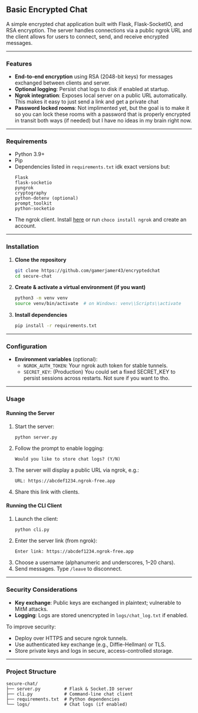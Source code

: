 ## Basic Encrypted Chat

A simple encrypted chat application built with Flask, Flask-SocketIO, and RSA encryption. The server handles connections via a public ngrok URL and the client allows for users to connect, send, and receive encrypted messages.

---

### Features

- **End-to-end encryption** using RSA (2048-bit keys) for messages exchanged between clients and server.
- **Optional logging**: Persist chat logs to disk if enabled at startup.
- **Ngrok integration**: Exposes local server on a public URL automatically. This makes it easy to just send a link and get a private chat
- **Password locked rooms**: Not implimented yet, but the goal is to make it so you can lock these rooms with a password that is properly encrypted in transit both ways (if needed) but I have no ideas in my brain right now.

---

### Requirements

- Python 3.9+
- Pip
- Dependencies listed in `requirements.txt` idk exact versions but:
  ```text
  Flask
  flask-socketio
  pyngrok
  cryptography
  python-dotenv (optional)
  prompt_toolkit
  python-socketio
  ```
- The ngrok client. Install [here](https://ngrok.com/) or run `choco install ngrok` and create an account.
---


### Installation

1. **Clone the repository**
   ```bash
   git clone https://github.com/gamerjamer43/encryptedchat
   cd secure-chat
   ```

2. **Create & activate a virtual environment (if you want)**
   ```bash
   python3 -m venv venv
   source venv/bin/activate  # on Windows: venv\\Scripts\\activate
   ```

3. **Install dependencies**
   ```bash
   pip install -r requirements.txt
   ```

---

### Configuration

- **Environment variables** (optional):
  - `NGROK_AUTH_TOKEN`: Your ngrok auth token for stable tunnels.
  - `SECRET_KEY`: (Production) You could set a fixed SECRET_KEY to persist sessions across restarts. Not sure if you want to tho.

---

### Usage

#### Running the Server

1. Start the server:
   ```bash
   python server.py
   ```
2. Follow the prompt to enable logging:
   ```text
   Would you like to store chat logs? (Y/N)
   ```
3. The server will display a public URL via ngrok, e.g.:
   ```text
   URL: https://abcdef1234.ngrok-free.app
   ```
4. Share this link with clients.

#### Running the CLI Client

1. Launch the client:
   ```bash
   python cli.py
   ```
2. Enter the server link (from ngrok):
   ```text
   Enter link: https://abcdef1234.ngrok-free.app
   ```
3. Choose a username (alphanumeric and underscores, 1–20 chars).
4. Send messages. Type `/leave` to disconnect.

---

### Security Considerations

- **Key exchange**: Public keys are exchanged in plaintext; vulnerable to MitM attacks.
- **Logging**: Logs are stored unencrypted in `logs/chat_log.txt` if enabled.

To improve security:
- Deploy over HTTPS and secure ngrok tunnels.
- Use authenticated key exchange (e.g., Diffie-Hellman) or TLS.
- Store private keys and logs in secure, access-controlled storage.

---

### Project Structure

```
secure-chat/
├── server.py         # Flask & Socket.IO server
├── cli.py            # Command-line chat client
├── requirements.txt  # Python dependencies
└── logs/             # Chat logs (if enabled)
```